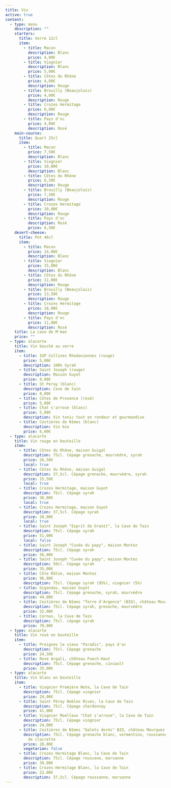 ```yaml
---
title: Vin
active: true
content:
  - type: menu
    description: ""
    starters:
      title: Verre 12cl
      item:
        - title: Macon
          description: Blanc
          price: 4,00€
        - title: Viognier
          description: Blanc
          price: 5,00€
        - title: Côtes du Rhône
          price: 4,00€
          description: Rouge
        - title: Brouilly (Beaujolais)
          price: 4,00€
          description: Rouge
        - title: Crozes Hermitage
          price: 6,00€
          description: Rouge
        - title: Pays d'oc
          price: 4,00€
          description: Rosé
    main-course:
      title: Quart 25cl
      item:
        - title: Macon
          price: 7,50€
          description: Blanc
        - title: Viognier
          price: 10,00€
          description: Blanc
        - title: Côtes du Rhône
          price: 6,50€
          description: Rouge
        - title: Brouilly (Beaujolais)
          price: 7,50€
          description: Rouge
        - title: Crozes Hermitage
          price: 10,00€
          description: Rouge
        - title: Pays d'oc
          description: Rosé
          price: 6,50€
    desert-cheese:
      title: Pot 46cl
      item:
        - title: Macon
          price: 14,00€
          description: Blanc
        - title: Viognier
          price: 15,00€
          description: Blanc
        - title: Côtes du Rhône
          price: 11,00€
          description: Rouge
        - title: Brouilly (Beaujolais)
          price: 13,50€
          description: Rouge
        - title: Crozes Hermitage
          price: 18,00€
          description: Rouge
        - title: Pays d'oc
          price: 11,00€
          description: Rosé
    title: La cave de M'man
    price: ""
  - type: alacarte
    title: Vin bouché au verre
    item:
      - title: IGP Collines Rhodaniennes (rouge)
        price: 5,00€
        description: 100% Syrah
      - title: Saint Joseph (rouge)
        description: Maison Guyot
        price: 8,00€
      - title: St Peray (blanc)
        description: Cave de tain
        price: 8,00€
      - title: Côtes de Provence (rosé)
        price: 5,00€
      - title: Chat s'arrose (blanc)
        price: 5,00€
        description: Vin tonic tout en rondeur et gourmandise
      - title: Costières de Nîmes (blanc)
        description: Vin bio
        price: 6,00€
  - type: alacarte
    title: Vin rouge en bouteille
    item:
      - title: Côtes du Rhône, maison Guigal
        description: 75cl. Cépage grenache, mourvèdre, syrah
        price: 26,50€
        local: true
      - title: Côtes du Rhône, maison Guigal
        description: 37,5cl. Cépage grenache, mourvèdre, syrah
        price: 15,50€
        local: true
      - title: Crozes Hermitage, maison Guyot
        description: 75cl. Cépage syrah
        price: 36,00€
        local: true
      - title: Crozes Hermitage, maison Guyot
        description: 37,5cl. Cépage syrah
        price: 20,00€
        local: true
      - title: Saint Joseph "Esprit de Granit", la Cave de Tain
        description: 75cl. Cépage syrah
        price: 51,00€
        local: false
      - title: Saint Joseph "Cuvée du papy", maison Montez
        description: 75cl. Cépage syrah
        price: 56,00€
      - title: Saint Joseph "Cuvée du papy", maison Montez
        description: 50cl. Cépage syrah
        price: 35,00€
      - title: Côte Rôtie, maison Montez
        price: 96,00€
        description: 75cl. Cépage syrah (95%), viognier (5%)
      - title: Gigondas, maison Guyot
        description: 75cl. Cépage grenache, syrah, mourvèdre
        price: 44,00€
      - title: Costières de Nîmes "Terre d'Argence" (BIO), château Mourgues du Grès
        description: 75cl. Cépage syrah, grenache, mourvèdre
        price: 32,00€
      - title: Cornas, la Cave de Tain
        description: 75cl. cépage syrah
        price: 70,00€
  - type: alacarte
    title: Vin rosé en bouteille
    item:
      - title: Preignes le vieux "Paradis", pays d'oc
        description: 75cl. Cépage grenache
        price: 24,50€
      - title: Rosé Argali, château Puech-Haut
        description: 75cl. Cépage grenache, cinsault
        price: 35,00€
  - type: alacarte
    title: Vin blanc en bouteille
    item:
      - title: Viognier Première Note, la Cave de Tain
        description: 75cl. Cépage viognier
        price: 24,00€
      - title: Saint Péray Nobles Rives, la Cave de Tain
        description: 75cl. Cépage chardonnay
        price: 41,00€
      - title: Viognier Moelleux "Chat s'arrose", la Cave de Tain
        description: 75cl. Cépage viognier
        price: 24,00€
      - title: Costières de Nîmes "Galets dorés" BIO, château Mourgues de Grès
        description: 75cl. Cépage grenache blanc, vermentino, roussanne avec une pointe
          de clairette
        price: 28,00€
        vegetarian: false
      - title: Crozes Hermitage Blanc, la Cave de Tain
        description: 75cl. Cépage roussane, marsanne
        price: 39,00€
      - title: Crozes-Hermitage Blanc, la Cave de Tain
        price: 22,00€
        description: 37,5cl. Cépage roussanne, marsanne
---
```

